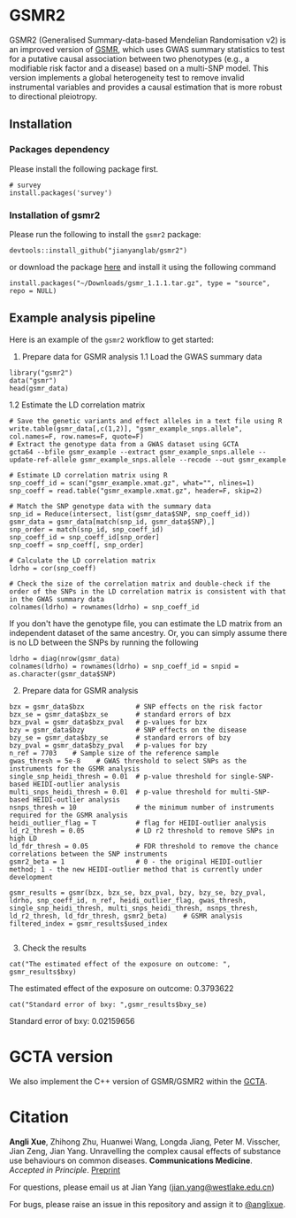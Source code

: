 # GSMR2
 
GSMR2 (Generalised Summary-data-based Mendelian Randomisation v2) is an improved version of [GSMR](https://github.com/jianyanglab/gsmr), which uses GWAS summary statistics to test for a putative causal association between two phenotypes (e.g., a modifiable risk factor and a disease) based on a multi-SNP model. This version implements a global heterogeneity test to remove invalid instrumental variables and provides a causal estimation that is more robust to directional pleiotropy.

## Installation

### Packages dependency

Please install the following package first. 

```{r}
# survey
install.packages('survey')
```

### Installation of gsmr2

Please run the following to install the `gsmr2` package:
```
devtools::install_github("jianyanglab/gsmr2")
```

or download the package [here](https://yanglab.westlake.edu.cn/software/gsmr/static/gsmr_1.1.1.tar.gz) and install it using the following command
```
install.packages("~/Downloads/gsmr_1.1.1.tar.gz", type = "source", repo = NULL)
```

## Example analysis pipeline

Here is an example of the `gsmr2` workflow to get started:

1. Prepare data for GSMR analysis
 1.1 Load the GWAS summary data
```
library("gsmr2")
data("gsmr")
head(gsmr_data)
```
 1.2 Estimate the LD correlation matrix
```
# Save the genetic variants and effect alleles in a text file using R
write.table(gsmr_data[,c(1,2)], "gsmr_example_snps.allele", col.names=F, row.names=F, quote=F)
# Extract the genotype data from a GWAS dataset using GCTA
gcta64 --bfile gsmr_example --extract gsmr_example_snps.allele --update-ref-allele gsmr_example_snps.allele --recode --out gsmr_example

# Estimate LD correlation matrix using R
snp_coeff_id = scan("gsmr_example.xmat.gz", what="", nlines=1)
snp_coeff = read.table("gsmr_example.xmat.gz", header=F, skip=2)

# Match the SNP genotype data with the summary data
snp_id = Reduce(intersect, list(gsmr_data$SNP, snp_coeff_id))
gsmr_data = gsmr_data[match(snp_id, gsmr_data$SNP),]
snp_order = match(snp_id, snp_coeff_id)
snp_coeff_id = snp_coeff_id[snp_order]
snp_coeff = snp_coeff[, snp_order]

# Calculate the LD correlation matrix
ldrho = cor(snp_coeff)

# Check the size of the correlation matrix and double-check if the order of the SNPs in the LD correlation matrix is consistent with that in the GWAS summary data
colnames(ldrho) = rownames(ldrho) = snp_coeff_id

```
If you don't have the genotype file, you can estimate the LD matrix from an independent dataset of the same ancestry.
Or, you can simply assume there is no LD between the SNPs by running the following
```
ldrho = diag(nrow(gsmr_data)
colnames(ldrho) = rownames(ldrho) = snp_coeff_id = snpid = as.character(gsmr_data$SNP)
```

2. Prepare data for GSMR analysis
```
bzx = gsmr_data$bzx             # SNP effects on the risk factor
bzx_se = gsmr_data$bzx_se       # standard errors of bzx
bzx_pval = gsmr_data$bzx_pval   # p-values for bzx
bzy = gsmr_data$bzy             # SNP effects on the disease
bzy_se = gsmr_data$bzy_se       # standard errors of bzy
bzy_pval = gsmr_data$bzy_pval   # p-values for bzy
n_ref = 7703    # Sample size of the reference sample
gwas_thresh = 5e-8    # GWAS threshold to select SNPs as the instruments for the GSMR analysis
single_snp_heidi_thresh = 0.01  # p-value threshold for single-SNP-based HEIDI-outlier analysis
multi_snps_heidi_thresh = 0.01  # p-value threshold for multi-SNP-based HEIDI-outlier analysis
nsnps_thresh = 10               # the minimum number of instruments required for the GSMR analysis
heidi_outlier_flag = T          # flag for HEIDI-outlier analysis
ld_r2_thresh = 0.05             # LD r2 threshold to remove SNPs in high LD
ld_fdr_thresh = 0.05            # FDR threshold to remove the chance correlations between the SNP instruments
gsmr2_beta = 1                  # 0 - the original HEIDI-outlier method; 1 - the new HEIDI-outlier method that is currently under development 

gsmr_results = gsmr(bzx, bzx_se, bzx_pval, bzy, bzy_se, bzy_pval, ldrho, snp_coeff_id, n_ref, heidi_outlier_flag, gwas_thresh, single_snp_heidi_thresh, multi_snps_heidi_thresh, nsnps_thresh, ld_r2_thresh, ld_fdr_thresh, gsmr2_beta)    # GSMR analysis 
filtered_index = gsmr_results$used_index


```

3. Check the results
```
cat("The estimated effect of the exposure on outcome: ", gsmr_results$bxy)
```
The estimated effect of the exposure on outcome:  0.3793622

```
cat("Standard error of bxy: ",gsmr_results$bxy_se)
```
Standard error of bxy:  0.02159656

# GCTA version
We also implement the C++ version of GSMR/GSMR2 within the [GCTA](https://github.com/jianyangqt/gcta). 

# Citation

**Angli Xue**, Zhihong Zhu, Huanwei Wang, Longda Jiang, Peter M. Visscher, Jian Zeng, Jian Yang. Unravelling the complex causal effects of substance use behaviours on common diseases. **Communications Medicine**. *Accepted in Principle*. [Preprint](https://www.researchsquare.com/article/rs-3465061/v1)

For questions, please email us at Jian Yang (jian.yang@westlake.edu.cn)

For bugs, please raise an issue in this repository and assign it to [@anglixue](https://github.com/anglixue).
